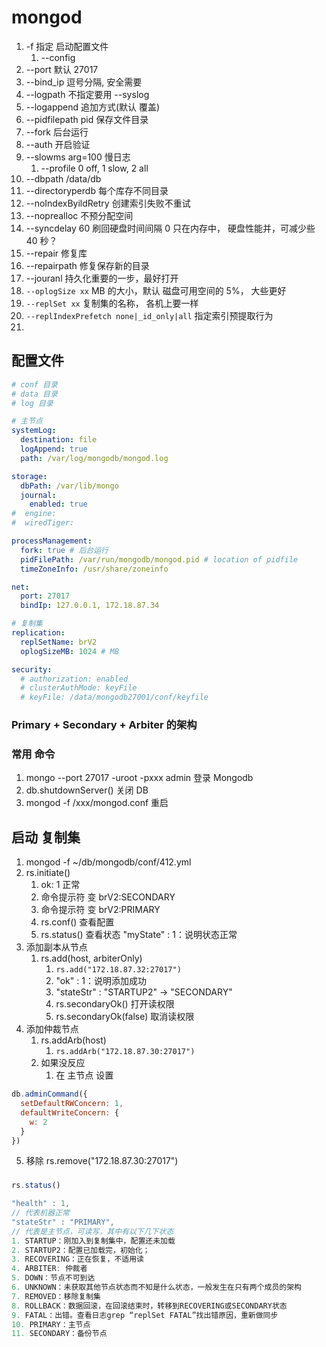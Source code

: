 # mongod

1. -f 指定 启动配置文件
   1. --config
2. --port 默认 27017
3. --bind_ip 逗号分隔, 安全需要
4. --logpath 不指定要用 --syslog
5. --logappend 追加方式(默认 覆盖)
6. --pidfilepath pid 保存文件目录
7. --fork 后台运行
8. --auth 开启验证
9. --slowms arg=100 慢日志
   1. --profile 0 off, 1 slow, 2 all
10. --dbpath /data/db
11. --directoryperdb 每个库存不同目录
12. --noIndexByildRetry 创建索引失败不重试
13. --noprealloc 不预分配空间
14. --syncdelay 60 刷回硬盘时间间隔 0 只在内存中， 硬盘性能并，可减少些 40 秒？
15. --repair 修复库
16. --repairpath 修复保存新的目录
17. --jouranl 持久化重要的一步，最好打开
18. `--oplogSize xx` MB 的大小，默认 磁盘可用空间的 5%， 大些更好
19. `--replSet xx` 复制集的名称， 各机上要一样
20. `--replIndexPrefetch none|_id_only|all` 指定索引预提取行为
21.

## 配置文件

```yml
# conf 目录
# data 目录
# log 目录

# 主节点
systemLog:
  destination: file
  logAppend: true
  path: /var/log/mongodb/mongod.log

storage:
  dbPath: /var/lib/mongo
  journal:
    enabled: true
#  engine:
#  wiredTiger:

processManagement:
  fork: true # 后台运行
  pidFilePath: /var/run/mongodb/mongod.pid # location of pidfile
  timeZoneInfo: /usr/share/zoneinfo

net:
  port: 27017
  bindIp: 127.0.0.1, 172.18.87.34

# 复制集
replication:
  replSetName: brV2
  oplogSizeMB: 1024 # MB

security:
  # authorization: enabled
  # clusterAuthMode: keyFile
  # keyFile: /data/mongodb27001/conf/keyfile
```

### Primary + Secondary + Arbiter 的架构

### 常用 命令

1. mongo --port 27017 -uroot -pxxx admin 登录 Mongodb
2. db.shutdownServer() 关闭 DB
3. mongod -f /xxx/mongod.conf 重启

## 启动 复制集

1. mongod -f ~/db/mongodb/conf/412.yml
2. rs.initiate()
   1. ok: 1 正常
   2. 命令提示符 变 brV2:SECONDARY
   3. 命令提示符 变 brV2:PRIMARY
   4. rs.conf() 查看配置
   5. rs.status() 查看状态 "myState" : 1：说明状态正常
3. 添加副本从节点
   1. rs.add(host, arbiterOnly)
      1. `rs.add("172.18.87.32:27017")`
      2. "ok" : 1：说明添加成功
      3. "stateStr" : "STARTUP2" -> "SECONDARY"
      4. rs.secondaryOk() 打开读权限
      5. rs.secondaryOk(false) 取消读权限
4. 添加仲裁节点
   1. rs.addArb(host)
      1. `rs.addArb("172.18.87.30:27017")`
   2. 如果没反应
      1. 在 主节点 设置

```js
db.adminCommand({
  setDefaultRWConcern: 1,
  defaultWriteConcern: {
    w: 2
  }
})
```

5.  移除 rs.remove("172.18.87.30:27017")

###

```js
rs.status()

"health" : 1, 
// 代表机器正常
"stateStr" : "PRIMARY",  
// 代表是主节点，可读写，其中有以下几下状态
1. STARTUP：刚加入到复制集中，配置还未加载
2. STARTUP2：配置已加载完，初始化；
3. RECOVERING：正在恢复，不适用读
4. ARBITER: 仲裁者
5. DOWN：节点不可到达
6. UNKNOWN：未获取其他节点状态而不知是什么状态，一般发生在只有两个成员的架构
7. REMOVED：移除复制集
8. ROLLBACK：数据回滚，在回滚结束时，转移到RECOVERING或SECONDARY状态
9. FATAL：出错。查看日志grep “replSet FATAL”找出错原因，重新做同步
10. PRIMARY：主节点
11. SECONDARY：备份节点
```
